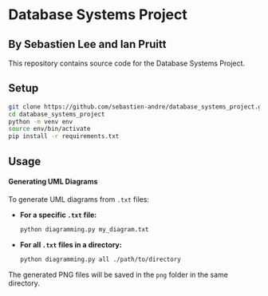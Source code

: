 # Database Systems Project
## By Sebastien Lee and Ian Pruitt
This repository contains source code for the Database Systems Project.

## Setup 

```bash
git clone https://github.com/sebastien-andre/database_systems_project.git
cd database_systems_project
python -m venv env
source env/bin/activate
pip install -r requirements.txt
```

## Usage

#### Generating UML Diagrams
To generate UML diagrams from `.txt` files:

- **For a specific `.txt` file:**
  ```bash
  python diagramming.py my_diagram.txt
  ```

- **For all `.txt` files in a directory:**
  ```bash
  python diagramming.py all ./path/to/directory
  ```

The generated PNG files will be saved in the `png` folder in the same directory.
